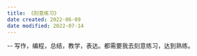 ```yaml
---
title: 《刻意练习》
date created: 2022-06-09
date modified: 2022-07-14
---
```

-- 写作，编程，总结，教学，表达。都需要我去刻意练习，达到熟练。
